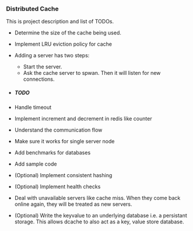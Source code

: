 ### Distributed Cache

This is project description and list of TODOs.

- Determine the size of the cache being used.
- Implement LRU eviction policy for cache
- Adding a server has two steps:
    * Start the server.
    * Ask the cache server to spwan. Then it will listen for new connections.

- ##### TODO
- Handle timeout
- Implement increment and decrement in redis like counter
- Understand the communication flow
- Make sure it works for single server node
- Add benchmarks for databases
- Add sample code
- (Optional) Implement consistent hashing
- (Optional) Implement health checks
- Deal with unavailable servers like cache miss.
When they come back online again, they will be treated as new servers.
- (Optional) Write the keyvalue to an underlying database i.e. a persistant storage. 
This allows dcache to also act as a key, value store database.

